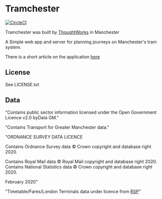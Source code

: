 

Tramchester 
===========
[![CircleCI](https://circleci.com/gh/thoughtworks/tramchester/tree/master.svg?style=svg)](https://circleci.com/gh/thoughtworks/tramchester/tree/master)

Tramchester was built by [ThoughtWorks](http://www.thoughtworks.com) in Manchester

A Simple web app and server for planning journeys on Manchester's tram system.

There is a short article on the application
[here](https://www.thoughtworks.com/insights/blog/helping-people-navigate-public-tram-network)

License
-------
See LICENSE.txt

Data
----

"Contains public sector information licensed under the Open Government Licence v2.0 byData GM."

"Contains Transport for Greater Manchester data."

"ORDNANCE SURVEY DATA LICENCE
 
 Contains Ordnance Survey data © Crown copyright and database right 2020.
 
 Contains Royal Mail data © Royal Mail copyright and database right 2020.
 Contains National Statistics data © Crown copyright and database right 2020.
 
 February 2020"

"Timetable/Fares/London Terminals data under licence from [RSP](http://www.raildeliverygroup.com/)"




